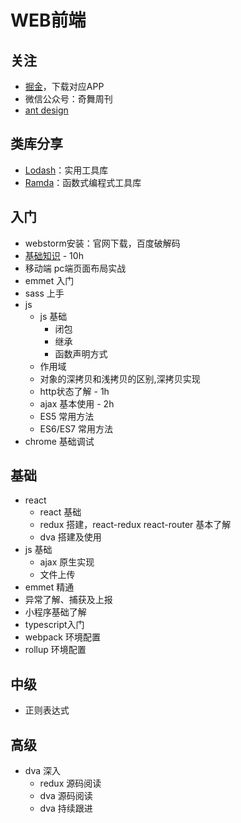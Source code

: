 # WEB前端

## 关注
- [掘金](https://juejin.im)，下载对应APP
- 微信公众号：奇舞周刊
- [ant design](https://github.com/ant-design/ant-design)

## 类库分享
- [Lodash](https://www.lodashjs.com/)：实用工具库
- [Ramda](https://ramdajs.com/)：函数式编程式工具库

## 入门
- webstorm安装：官网下载，百度破解码
- [基础知识](web/1-basic.md) - 10h
- 移动端 pc端页面布局实战
- emmet 入门
- sass 上手
- js
    - js 基础
        - 闭包
        - 继承
        - 函数声明方式
    - 作用域
    - 对象的深拷贝和浅拷贝的区别,深拷贝实现
    - http状态了解 - 1h
    - ajax 基本使用 - 2h
    - ES5 常用方法
    - ES6/ES7 常用方法
- chrome 基础调试

## 基础
- react
    - react 基础
    - redux 搭建，react-redux react-router 基本了解
    - dva 搭建及使用
- js 基础
    - ajax 原生实现
    - 文件上传
- emmet 精通
- 异常了解、捕获及上报
- 小程序基础了解
- typescript入门
- webpack 环境配置
- rollup 环境配置


## 中级
- 正则表达式

## 高级
- dva 深入
    - redux 源码阅读
    - dva 源码阅读
    - dva 持续跟进
